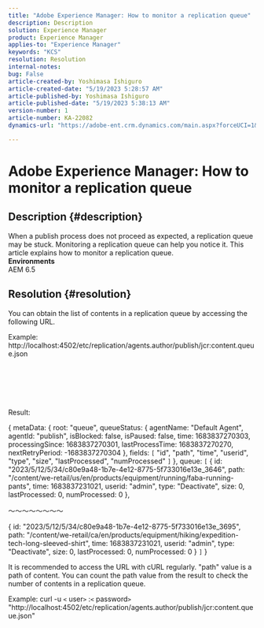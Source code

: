 ```yaml
---
title: "Adobe Experience Manager: How to monitor a replication queue"
description: Description
solution: Experience Manager
product: Experience Manager
applies-to: "Experience Manager"
keywords: "KCS"
resolution: Resolution
internal-notes: 
bug: False
article-created-by: Yoshimasa Ishiguro
article-created-date: "5/19/2023 5:28:57 AM"
article-published-by: Yoshimasa Ishiguro
article-published-date: "5/19/2023 5:38:13 AM"
version-number: 1
article-number: KA-22082
dynamics-url: "https://adobe-ent.crm.dynamics.com/main.aspx?forceUCI=1&pagetype=entityrecord&etn=knowledgearticle&id=29749607-06f6-ed11-8848-6045bd006b25"

---
```

# Adobe Experience Manager: How to monitor a replication queue

## Description {#description}

When a publish process does not proceed as expected, a replication queue may be stuck. Monitoring a replication queue can help you notice it. This article explains how to monitor a replication queue.
 <br><b>Environments</b><br>AEM 6.5

## Resolution {#resolution}


You can obtain the list of contents in a replication queue by accessing the following URL.

Example:
 http://localhost:4502/etc/replication/agents.author/publish/jcr:content.queue.json
<br><br><br><br> <br><br><br>
Result:

{
 metaData: {
 root: "queue",
 queueStatus: {
 agentName: "Default Agent",
 agentId: "publish",
 isBlocked: false,
 isPaused: false,
 time: 1683837270303,
 processingSince: 1683837270301,
 lastProcessTime: 1683837270270,
 nextRetryPeriod: -1683837270304
 },
 fields: `[` 
 "id",
 "path",
 "time",
 "userid",
 "type",
 "size",
 "lastProcessed",
 "numProcessed"
 `]` 
 },
 queue: `[` 
 {
 id: "2023/5/12/5/34/c80e9a48-1b7e-4e12-8775-5f733016e13e_3646",
 path: "/content/we-retail/us/en/products/equipment/running/faba-running-pants",
 time: 1683837231021,
 userid: "admin",
 type: "Deactivate",
 size: 0,
 lastProcessed: 0,
 numProcessed: 0
 },

〜〜〜〜〜〜〜〜

{
 id: "2023/5/12/5/34/c80e9a48-1b7e-4e12-8775-5f733016e13e_3695",
 path: "/content/we-retail/ca/en/products/equipment/hiking/expedition-tech-long-sleeved-shirt",
 time: 1683837231021,
 userid: "admin",
 type: "Deactivate",
 size: 0,
 lastProcessed: 0,
 numProcessed: 0
 }
 `]` 
 }

It is recommended to access the URL with cURL regularly. "path" value is a path of content. You can count the path value from the result to check the number of contents in a replication queue.

Example:
 curl -u `<` user`>` :`<` password`>`  "http://localhost:4502/etc/replication/agents.author/publish/jcr:content.queue.json"
